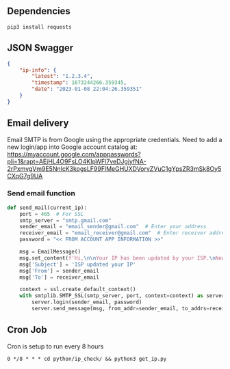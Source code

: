 ## Dependencies
`pip3 install requests`

## JSON Swagger

```json
{
    "ip-info": {
        "latest": "1.2.3.4",
        "timestamp": 1673244266.359345,
        "date": "2023-01-08 22:04:26.359351"
    }
}
```
## Email delivery
Email SMTP is from Google using the appropriate credentials.
Need to add a new login/app into Google account catalog at:
https://myaccount.google.com/apppasswords?pli=1&rapt=AEjHL4O9FsLO4KIpWFl7veDJgjyfNA-2rPxmvgVm9E5NnlcK3kogsLF99FlMeGHUXDVorvZVuC1gYpsZR3mSk8Oy5CXqG7g9UA

### Send email function
```python
def send_mail(current_ip):
    port = 465  # For SSL
    smtp_server = "smtp.gmail.com"
    sender_email = "email_sender@gmail.com"  # Enter your address
    receiver_email = "email_receiver@gmail.com"  # Enter receiver address
    password = "<< FROM ACCOUNT APP INFORMATION >>"

    msg = EmailMessage()
    msg.set_content(f'Hi,\n\nYour IP has been updated by your ISP.\nNew IP: {current_ip}\n\nRemember to update your Godaddy DNS')
    msg['Subject'] = 'ISP updated your IP'
    msg['From'] = sender_email
    msg['To'] = receiver_email

    context = ssl.create_default_context()
    with smtplib.SMTP_SSL(smtp_server, port, context=context) as server:
        server.login(sender_email, password)
        server.send_message(msg, from_addr=sender_email, to_addrs=receiver_email
```

## Cron Job
Cron is setup to run every 8 hours
```shell
0 */8 * * * cd python/ip_check/ && python3 get_ip.py
```
